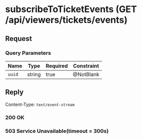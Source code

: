 # subscribeToTicketEvents (GET /api/viewers/tickets/events)

## Request

### Query Parameters

| Name   | Type   | Required | Constraint |
|--------|--------|----------|------------|
| `uuid` | string | true     | @NotBlank  |

## Reply

Content-Type: `text/event-stream`

### 200 OK

### 503 Service Unavailable(timeout = 300s)

